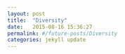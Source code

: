 ```yaml
---
layout: post
title:  "Diversity"
date:   2015-08-16 15:36:27
permalink: #/future-posts/Diversity
categories: jekyll update
---
```

